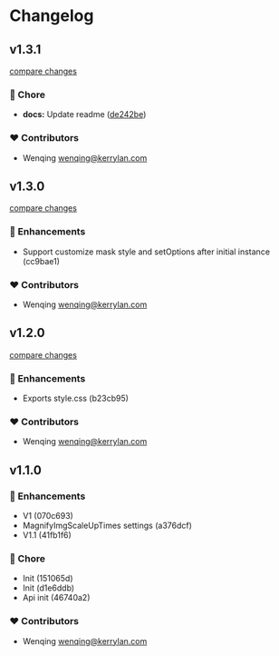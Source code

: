 # Changelog


## v1.3.1

[compare changes](https://github.com/vcjs-dev/enlarger/compare/v1.3.0...v1.3.1)

### 🏡 Chore

- **docs:** Update readme ([de242be](https://github.com/vcjs-dev/enlarger/commit/de242be))

### ❤️  Contributors

- Wenqing <wenqing@kerrylan.com>

## v1.3.0

[compare changes](https://undefined/undefined/compare/v1.2.0...v1.3.0)

### 🚀 Enhancements

- Support customize mask style and setOptions after initial instance (cc9bae1)

### ❤️  Contributors

- Wenqing <wenqing@kerrylan.com>

## v1.2.0

[compare changes](https://undefined/undefined/compare/v1.1.0...v1.2.0)

### 🚀 Enhancements

- Exports style.css (b23cb95)

### ❤️  Contributors

- Wenqing <wenqing@kerrylan.com>

## v1.1.0


### 🚀 Enhancements

- V1 (070c693)
- MagnifyImgScaleUpTimes settings (a376dcf)
- V1.1 (41fb1f6)

### 🏡 Chore

- Init (151065d)
- Init (d1e6ddb)
- Api init (46740a2)

### ❤️  Contributors

- Wenqing <wenqing@kerrylan.com>

